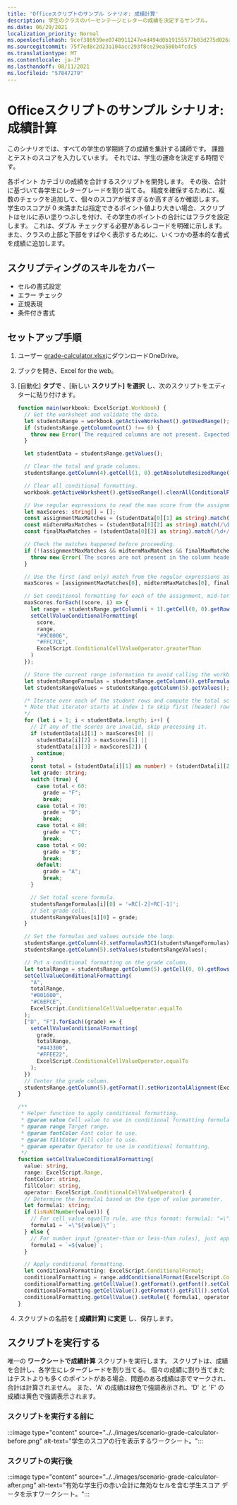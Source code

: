 ```yaml
---
title: 'Officeスクリプトのサンプル シナリオ: 成績計算'
description: 学生のクラスのパーセンテージとレターの成績を決定するサンプル。
ms.date: 06/29/2021
localization_priority: Normal
ms.openlocfilehash: 9cef386939ee0740911247e4d494d0b19155577b03d275d026a433e2990d1a61
ms.sourcegitcommit: 75f7ed8c2d23a104acc293f8ce29ea580b4fcdc5
ms.translationtype: MT
ms.contentlocale: ja-JP
ms.lasthandoff: 08/11/2021
ms.locfileid: "57847279"
---
```

# <a name="office-scripts-sample-scenario-grade-calculator"></a>Officeスクリプトのサンプル シナリオ: 成績計算

このシナリオでは、すべての学生の学期終了の成績を集計する講師です。 課題とテストのスコアを入力しています。 それでは、学生の運命を決定する時間です。

各ポイント カテゴリの成績を合計するスクリプトを開発します。 その後、合計に基づいて各学生にレターグレードを割り当てる。 精度を確保するために、複数のチェックを追加して、個々のスコアが低すぎるか高すぎるか確認します。 学生のスコアが 0 未満または指定できるポイント値より大きい場合、スクリプトはセルに赤い塗りつぶしを付け、その学生のポイントの合計にはフラグを設定します。 これは、ダブル チェックする必要があるレコードを明確に示します。 また、クラスの上部と下部をすばやく表示するために、いくつかの基本的な書式を成績に追加します。

## <a name="scripting-skills-covered"></a>スクリプティングのスキルをカバー

- セルの書式設定
- エラー チェック
- 正規表現
- 条件付き書式

## <a name="setup-instructions"></a>セットアップ手順

1. ユーザー <a href="grade-calculator.xlsx">grade-calculator.xlsx</a>にダウンロードOneDrive。

1. ブックを開き、Excel for the web。

1. [自動化] **タブで** 、[新しい **スクリプト] を選択** し、次のスクリプトをエディターに貼り付けます。

    ```TypeScript
    function main(workbook: ExcelScript.Workbook) {
      // Get the worksheet and validate the data.
      let studentsRange = workbook.getActiveWorksheet().getUsedRange();
      if (studentsRange.getColumnCount() !== 6) {
        throw new Error(`The required columns are not present. Expected column headers: "Student ID | Assignment score | Mid-term | Final | Total | Grade"`);
      }

      let studentData = studentsRange.getValues();

      // Clear the total and grade columns.
      studentsRange.getColumn(4).getCell(1, 0).getAbsoluteResizedRange(studentData.length - 1, 2).clear();

      // Clear all conditional formatting.
      workbook.getActiveWorksheet().getUsedRange().clearAllConditionalFormats();

      // Use regular expressions to read the max score from the assignment, mid-term, and final scores columns.
      let maxScores: string[] = [];
      const assignmentMaxMatches = (studentData[0][1] as string).match(/\d+/);
      const midtermMaxMatches = (studentData[0][2] as string).match(/\d+/);
      const finalMaxMatches = (studentData[0][3] as string).match(/\d+/);

      // Check the matches happened before proceeding.
      if (!(assignmentMaxMatches && midtermMaxMatches && finalMaxMatches)) {
        throw new Error(`The scores are not present in the column headers. Expected format: "Assignments (n)|Mid-term (n)|Final (n)"`);
      }

      // Use the first (and only) match from the regular expressions as the max scores.
      maxScores = [assignmentMaxMatches[0], midtermMaxMatches[0], finalMaxMatches[0]];

      // Set conditional formatting for each of the assignment, mid-term, and final scores columns.
      maxScores.forEach((score, i) => {
        let range = studentsRange.getColumn(i + 1).getCell(0, 0).getRowsBelow(studentData.length - 1);
        setCellValueConditionalFormatting(
          score,
          range,
          "#9C0006",
          "#FFC7CE",
          ExcelScript.ConditionalCellValueOperator.greaterThan
        )
      });

      // Store the current range information to avoid calling the workbook in the loop.
      let studentsRangeFormulas = studentsRange.getColumn(4).getFormulasR1C1();
      let studentsRangeValues = studentsRange.getColumn(5).getValues();

      /* Iterate over each of the student rows and compute the total score and letter grade.
      * Note that iterator starts at index 1 to skip first (header) row.
      */
      for (let i = 1; i < studentData.length; i++) {
        // If any of the scores are invalid, skip processing it.
        if (studentData[i][1] > maxScores[0] ||
          studentData[i][2] > maxScores[1] ||
          studentData[i][3] > maxScores[2]) {
          continue;
        }
        const total = (studentData[i][1] as number) + (studentData[i][2] as number) + (studentData[i][3] as number);
        let grade: string;
        switch (true) {
          case total < 60:
            grade = "F";
            break;
          case total < 70:
            grade = "D";
            break;
          case total < 80:
            grade = "C";
            break;
          case total < 90:
            grade = "B";
            break;
          default:
            grade = "A";
            break;
        }
    
        // Set total score formula.
        studentsRangeFormulas[i][0] = '=RC[-2]+RC[-1]';
        // Set grade cell.
        studentsRangeValues[i][0] = grade;
      }

      // Set the formulas and values outside the loop.
      studentsRange.getColumn(4).setFormulasR1C1(studentsRangeFormulas);
      studentsRange.getColumn(5).setValues(studentsRangeValues);

      // Put a conditional formatting on the grade column.
      let totalRange = studentsRange.getColumn(5).getCell(0, 0).getRowsBelow(studentData.length - 1);
      setCellValueConditionalFormatting(
        "A",
        totalRange,
        "#001600",
        "#C6EFCE",
        ExcelScript.ConditionalCellValueOperator.equalTo
      );
      ["D", "F"].forEach((grade) => {
        setCellValueConditionalFormatting(
          grade,
          totalRange,
          "#443300",
          "#FFEE22",
          ExcelScript.ConditionalCellValueOperator.equalTo
        );
      })
      // Center the grade column.
      studentsRange.getColumn(5).getFormat().setHorizontalAlignment(ExcelScript.HorizontalAlignment.center);
    }

    /**
     * Helper function to apply conditional formatting.
     * @param value Cell value to use in conditional formatting formula1.
     * @param range Target range.
     * @param fontColor Font color to use.
     * @param fillColor Fill color to use.
     * @param operator Operator to use in conditional formatting.
     */
    function setCellValueConditionalFormatting(
      value: string,
      range: ExcelScript.Range,
      fontColor: string,
      fillColor: string,
      operator: ExcelScript.ConditionalCellValueOperator) {
      // Determine the formula1 based on the type of value parameter.
      let formula1: string;
      if (isNaN(Number(value))) {
        // For cell value equalTo rule, use this format: formula1: "=\"A\"",
        formula1 = `=\"${value}\"`;
      } else {
        // For number input (greater-than or less-than rules), just append '='.
        formula1 = `=${value}`;
      }

      // Apply conditional formatting.
      let conditionalFormatting: ExcelScript.ConditionalFormat;
      conditionalFormatting = range.addConditionalFormat(ExcelScript.ConditionalFormatType.cellValue);
      conditionalFormatting.getCellValue().getFormat().getFont().setColor(fontColor);
      conditionalFormatting.getCellValue().getFormat().getFill().setColor(fillColor);
      conditionalFormatting.getCellValue().setRule({ formula1, operator });
    }
    ```

1. スクリプトの名前を [ **成績計算] に変更** し、保存します。

## <a name="running-the-script"></a>スクリプトを実行する

唯一の **ワークシートで成績計算** スクリプトを実行します。 スクリプトは、成績を合計し、各学生にレターグレードを割り当てる。 個々の成績に割り当てまたはテストよりも多くのポイントがある場合、問題のある成績は赤でマークされ、合計は計算されません。 また、'A' の成績は緑色で強調表示され、'D' と 'F' の成績は黄色で強調表示されます。

### <a name="before-running-the-script"></a>スクリプトを実行する前に

:::image type="content" source="../../images/scenario-grade-calculator-before.png" alt-text="学生のスコアの行を表示するワークシート。":::

### <a name="after-running-the-script"></a>スクリプトの実行後

:::image type="content" source="../../images/scenario-grade-calculator-after.png" alt-text="有効な学生行の赤い合計に無効なセルを含む学生スコア データを示すワークシート。":::
